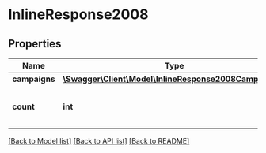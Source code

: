 # InlineResponse2008

## Properties
Name | Type | Description | Notes
------------ | ------------- | ------------- | -------------
**campaigns** | [**\Swagger\Client\Model\InlineResponse2008Campaigns[]**](InlineResponse2008Campaigns.md) |  | [optional] 
**count** | **int** | Number of Email campaigns retrieved | 

[[Back to Model list]](../README.md#documentation-for-models) [[Back to API list]](../README.md#documentation-for-api-endpoints) [[Back to README]](../README.md)


